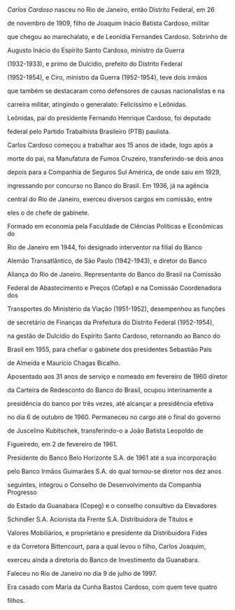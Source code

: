 

 



*Carlos Cardoso* nasceu no Rio de Janeiro, então Distrito Federal, em 26

de novembro de 1909, filho de Joaquim Inácio Batista Cardoso, militar

que chegou ao marechalato, e de Leonídia Fernandes Cardoso. Sobrinho de

Augusto Inácio do Espírito Santo Cardoso, ministro da Guerra

(1932-1933), e primo de Dulcídio, prefeito do Distrito Federal

(1952-1954), e Ciro, ministro da Guerra (1952-1954), teve dois irmãos

que também se destacaram como defensores de causas nacionalistas e na

carreira militar, atingindo o generalato: Felicíssimo e Leônidas.

Leônidas, pai do presidente Fernando Henrique Cardoso, foi deputado

federal pelo Partido Trabalhista Brasileiro (PTB) paulista.



Carlos Cardoso começou a trabalhar aos 15 anos de idade, logo após a

morte do pai, na Manufatura de Fumos Cruzeiro, transferindo-se dois anos

depois para a Companhia de Seguros Sul América, de onde saiu em 1929,

ingressando por concurso no Banco do Brasil. Em 1936, já na agência

central do Rio de Janeiro, exerceu diversos cargos em comissão, entre

eles o de chefe de gabinete.



Formado em economia pela Faculdade de Ciências Políticas e Econômicas do

Rio de Janeiro em 1944, foi designado interventor na filial do Banco

Alemão Transatlântico, de São Paulo (1942-1943), e diretor do Banco

Aliança do Rio de Janeiro. Representante do Banco do Brasil na Comissão

Federal de Abastecimento e Preços (Cofap) e na Comissão Coordenadora dos

Transportes do Ministério da Viação (1951-1952), desempenhou as funções

de secretário de Finanças da Prefeitura do Distrito Federal (1952-1954),

na gestão de Dulcídio do Espírito Santo Cardoso, retornando ao Banco do

Brasil em 1955, para chefiar o gabinete dos presidentes Sebastião Pais

de Almeida e Maurício Chagas Bicalho.



Aposentado aos 31 anos de serviço e nomeado em fevereiro de 1960 diretor

da Carteira de Redesconto do Banco do Brasil, ocupou interinamente a

presidência do banco por três vezes, até alcançar a presidência efetiva

no dia 6 de outubro de 1960. Permaneceu no cargo até o final do governo

de Juscelino Kubitschek, transferindo-o a João Batista Leopoldo de

Figueiredo, em 2 de fevereiro de 1961.



Presidente do Banco Belo Horizonte S.A. de 1961 até a sua incorporação

pelo Banco Irmãos Guimarães S.A. do qual tornou-se diretor nos dez anos

seguintes, integrou o Conselho de Desenvolvimento da Companhia Progresso

do Estado da Guanabara (Copeg) e o conselho consultivo da Elevadores

Schindler S.A. Acionista da Frente S.A. Distribuidora de Títulos e

Valores Mobiliários, e proprietário e presidente da Distribuidora Fides

e da Corretora Bittencourt, para a qual levou o filho, Carlos Joaquim,

exerceu ainda a diretoria do Banco de Investimento da Guanabara.



Faleceu no Rio de Janeiro no dia 9 de julho de 1997.



Era casado com Maria da Cunha Bastos Cardoso, com quem teve quatro

filhos.



 



